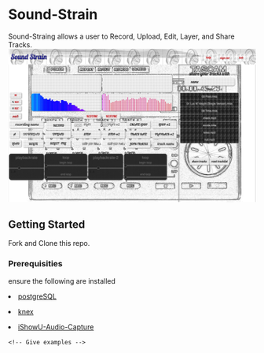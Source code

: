 
# Sound-Strain
Sound-Straing allows a user to Record, Upload, Edit, Layer, and Share Tracks.
![Alt text](./ssrm.png?raw=true "Optional Title")



## Getting Started

<!-- These instructions will get you a copy of the project up and running on your local machine for development and testing purposes. See deployment for notes on how to deploy the project on a live system. -->

Fork and Clone this repo.

### Prerequisities

<!-- What things you need to install the software and how to install them -->
ensure the following are installed

<a href='http://exponential.io/blog/2015/02/21/install-postgresql-on-mac-os-x-via-brew/'><li>postgreSQL</li></a>

<a href='http://knexjs.org/'><li>knex</li></a>

<a href='https://support.shinywhitebox.com/hc/en-us/articles/204161459-Installing-iShowU-Audio-Capture
'><li>iShowU-Audio-Capture</li></a>

```
<!-- Give examples -->
```

<!-- ### Installing

A step by step series of examples that tell you have to get a development env running

Stay what the step will be

```
Give the example
```

And repeat

```
until finished
```

End with an example of getting some data out of the system or using it for a little demo

## Running the tests

Explain how to run the automated tests for this system

### Break down into end to end tests

Explain what these tests test and why

```
Give an example
```

### And coding style tests

Explain what these tests test and why

```
Give an example
```

## Deployment

Add additional notes about how to deploy this on a live system

## Built With

* Dropwizard - Bla bla bla
* Maven - Maybe
* Atom - ergaerga

## Contributing

Please read [CONTRIBUTING.md](CONTRIBUTING.md) for details on our code of conduct, and the process for submitting pull requests to us.

## Versioning

We use [SemVer](http://semver.org/) for versioning. For the versions available, see the [tags on this repository](https://github.com/your/project/tags). 

## Authors

* **Billie Thompson** - *Initial work* - [PurpleBooth](https://github.com/PurpleBooth)

See also the list of [contributors](https://github.com/your/project/contributors) who participated in this project.

## License

This project is licensed under the MIT License - see the [LICENSE.md](LICENSE.md) file for details

## Acknowledgments

* Hat tip to anyone who's code was used
* Inspiration
* etc
